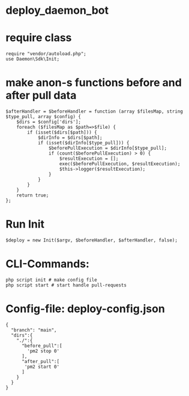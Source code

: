 # deploy_daemon_bot

# require class
```
require "vendor/autoload.php";
use Daemon\Sdk\Init;
```

# make anon-s functions before and after pull data
```
$afterHandler = $beforeHandler = function (array $filesMap, string $type_pull, array $config) {
    $dirs = $config['dirs'];
    foreach ($filesMap as $path=>$file) {
        if (isset($dirs[$path])) {
            $dirInfo = $dirs[$path];
            if (isset($dirInfo[$type_pull])) {
                $beforePullExecution = $dirInfo[$type_pull];
                if (count($beforePullExecution) > 0) {
                    $resultExecution = [];
                    exec($beforePullExecution, $resultExecution);
                    $this->logger($resultExecution);
                }
            }
        }
    }
    return true;
};
```

# Run Init
```
$deploy = new Init($argv, $beforeHandler, $afterHandler, false);
```

# CLI-Commands:
```
php script init # make config file
php script start # start handle pull-requests
```


# Config-file: deploy-config.json

```
{
  "branch": "main",
  "dirs":{
    "./":{
      "before_pull":[
        'pm2 stop 0'
      ],
      "after_pull":[
       'pm2 start 0'
      ]
    }
  }
}
```

